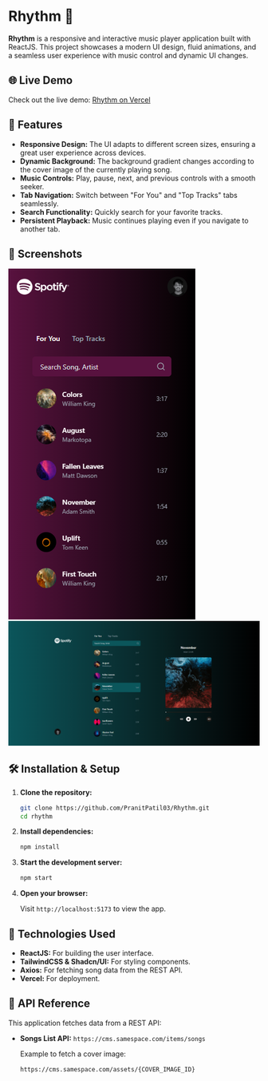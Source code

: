 
# Rhythm 🎵

**Rhythm** is a responsive and interactive music player application built with ReactJS. This project showcases a modern UI design, fluid animations, and a seamless user experience with music control and dynamic UI changes.

## 🌐 Live Demo

Check out the live demo: [Rhythm on Vercel](https://rhythm-iota.vercel.app/)

## 🚀 Features

- **Responsive Design:** The UI adapts to different screen sizes, ensuring a great user experience across devices.
- **Dynamic Background:** The background gradient changes according to the cover image of the currently playing song.
- **Music Controls:** Play, pause, next, and previous controls with a smooth seeker.
- **Tab Navigation:** Switch between "For You" and "Top Tracks" tabs seamlessly.
- **Search Functionality:** Quickly search for your favorite tracks.
- **Persistent Playback:** Music continues playing even if you navigate to another tab.

## 📸 Screenshots

![Mobile View](public/mobile.png)
![Desktop View](public/desktop.png)

## 🛠️ Installation & Setup

1. **Clone the repository:**

    ```bash
    git clone https://github.com/PranitPatil03/Rhythm.git
    cd rhythm
    ```

2. **Install dependencies:**

    ```bash
    npm install
    ```

3. **Start the development server:**

    ```bash
    npm start
    ```

4. **Open your browser:**

    Visit `http://localhost:5173` to view the app.

## 🔧 Technologies Used

- **ReactJS:** For building the user interface.
- **TailwindCSS & Shadcn/UI:** For styling components.
- **Axios:** For fetching song data from the REST API.
- **Vercel:** For deployment.

## 📡 API Reference

This application fetches data from a REST API:

- **Songs List API:** `https://cms.samespace.com/items/songs`
  
  Example to fetch a cover image:

  ```plaintext
  https://cms.samespace.com/assets/{COVER_IMAGE_ID}
  ```
